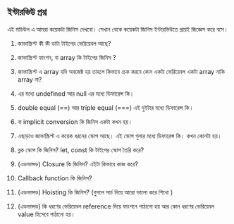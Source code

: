 ## ইন্টারভিউ প্রশ্ন

এই মডিউল এ আমরা কয়েকটা জিনিস দেখবো। সেখান থেকে কয়েকটা জিনিস ইন্টারভিউতে প্রায়ই জিজ্ঞেস করে বসে। 

1. জাভাস্ক্রিপ্ট কী কী ডাটা টাইপের ভেরিয়েবল আছে?

2. জাভাস্ক্রিপ্ট ফাংশন, বা array কি টাইপের জিনিস ? 

3. জাভাস্ক্রিপ্ট এ array যদি অবজেক্ট হয় তাহলে কিভাবে চেক করবে কোন একটা ভেরিয়েবল একটা array নাকি array না?

4. এর মধ্যে undefined আর null এর মধ্যে ডিফারেন্স কি। 

5. double equal (==) আর triple equal (===) এই দুইটার মধ্যে ডিফারেন্স কি। 

6. বা implicit conversion কি জিনিস একটা কখন হয়। 

7. এছাড়াও জাভাস্ক্রিপ্ট এ কয়েক ধরনের স্কোপ আছে। এই স্কোপ গুলার মধ্যে ডিফারেন্স কি। কখন কোনটা হয়। 

8. ব্লক স্কোপ কি জিনিস? let, const কি টাইপের স্কোপ তৈরি করে?

9. (এডভান্সড) Closure কি জিনিস? এইটা কিভাবে কাজ করে?

10. Callback function কি জিনিস?

11. (এডভান্সড) Hoisting কি জিনিস? (গুগলে সার্চ দিয়ে আরো ভালো করে শিখো )

12. (এডভান্সড) কি ধরণের ভেরিয়েবল reference দিয়ে ফাংশনে পাঠানো হয় আর কোন ধরণের ভেরিয়েবল value হিসেবে পাঠানো হয়। 
